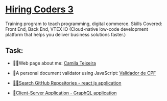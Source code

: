 # <a href='https://www.hiringcoders.com.br/'>Hiring Coders 3</a>

Training program to teach programming, digital commerce. Skills Covered: Front End, Back End, VTEX IO (Cloud-native low-code development platform that helps you deliver business solutions faster.)

## Task:

- 🦸‍♀Web page about me: <a href = 'https://alteregocamila.github.io/hiring_coders_vtex/aquecimento_html_css/'>Camila Teixeira</a>

- 🚀A personal document validator using JavaScript: <a href='https://alteregocamila.github.io/hiring_coders_vtex/Desafio_JavaScript_basic_Validador_de_CPF/'>Validador de CPF</a>

- [🦸‍♀Search GitHub Repositories - react js application](https://github.com/alteregocamila/hiring_coders_vtex/tree/main/search_git_repositories_react_js)

- [🚀Client-Server Application - GraphQL application]()
